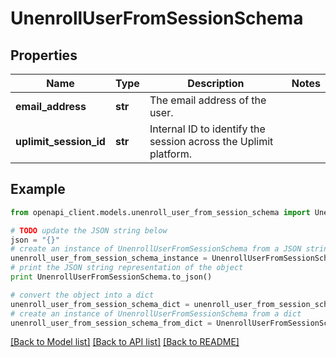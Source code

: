 # UnenrollUserFromSessionSchema


## Properties
Name | Type | Description | Notes
------------ | ------------- | ------------- | -------------
**email_address** | **str** | The email address of the user. | 
**uplimit_session_id** | **str** | Internal ID to identify the session across the Uplimit platform. | 

## Example

```python
from openapi_client.models.unenroll_user_from_session_schema import UnenrollUserFromSessionSchema

# TODO update the JSON string below
json = "{}"
# create an instance of UnenrollUserFromSessionSchema from a JSON string
unenroll_user_from_session_schema_instance = UnenrollUserFromSessionSchema.from_json(json)
# print the JSON string representation of the object
print UnenrollUserFromSessionSchema.to_json()

# convert the object into a dict
unenroll_user_from_session_schema_dict = unenroll_user_from_session_schema_instance.to_dict()
# create an instance of UnenrollUserFromSessionSchema from a dict
unenroll_user_from_session_schema_from_dict = UnenrollUserFromSessionSchema.from_dict(unenroll_user_from_session_schema_dict)
```
[[Back to Model list]](../README.md#documentation-for-models) [[Back to API list]](../README.md#documentation-for-api-endpoints) [[Back to README]](../README.md)


